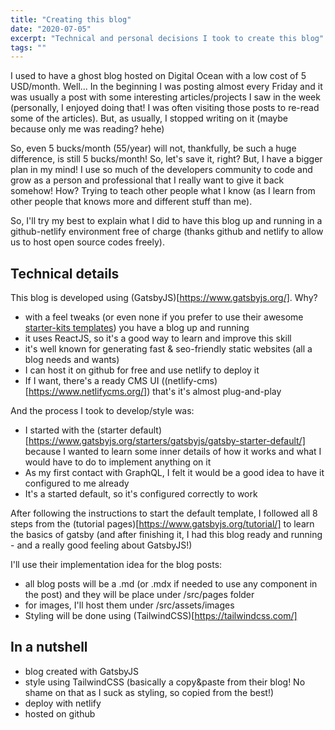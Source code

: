 ```yaml
---
title: "Creating this blog"
date: "2020-07-05"
excerpt: "Technical and personal decisions I took to create this blog"
tags: ""
---
```


I used to have a ghost blog hosted on Digital Ocean with a low cost of 5 USD/month. Well... In the beginning I was posting almost every Friday and it was usually a post with some interesting articles/projects I saw in the week (personally, I enjoyed doing that! I was often visiting those posts to re-read some of the articles). But, as usually, I stopped writing on it (maybe because only me was reading? hehe)

So, even 5 bucks/month (55/year) will not, thankfully, be such a huge difference, is still 5 bucks/month! So, let's save it, right? But, I have a bigger plan in my mind! I use so much of the developers community to code and grow as a person and professional that I really want to give it back somehow! How? Trying to teach other people what I know (as I learn from other people that knows more and different stuff than me).

So, I'll try my best to explain what I did to have this blog up and running in a github-netlify environment free of charge (thanks github and netlify to allow us to host open source codes freely).

## Technical details

This blog is developed using (GatsbyJS)[https://www.gatsbyjs.org/]. Why?

-   with a feel tweaks (or even none if you prefer to use their awesome [starter-kits templates](https://www.gatsbyjs.org/starters/?v=2)) you have a blog up and running
-   it uses ReactJS, so it's a good way to learn and improve this skill
-   it's well known for generating fast & seo-friendly static websites (all a blog needs and wants)
-   I can host it on github for free and use netlify to deploy it
-   If I want, there's a ready CMS UI ((netlify-cms)[https://www.netlifycms.org/]) that's it's almost plug-and-play

And the process I took to develop/style was:

-   I started with the (starter default)[https://www.gatsbyjs.org/starters/gatsbyjs/gatsby-starter-default/] because I wanted to learn some inner details of how it works and what I would have to do to implement anything on it
-   As my first contact with GraphQL, I felt it would be a good idea to have it configured to me already
-   It's a started default, so it's configured correctly to work

After following the instructions to start the default template, I followed all 8 steps from the (tutorial pages)[https://www.gatsbyjs.org/tutorial/] to learn the basics of gatsby (and after finishing it, I had this blog ready and running - and a really good feeling about GatsbyJS!)

I'll use their implementation idea for the blog posts:

-   all blog posts will be a .md (or .mdx if needed to use any component in the post) and they will be place under /src/pages folder
-   for images, I'll host them under /src/assets/images
-   Styling will be done using (TailwindCSS)[https://tailwindcss.com/]

## In a nutshell

-   blog created with GatsbyJS
-   style using TailwindCSS (basically a copy&paste from their blog! No shame on that as I suck as styling, so copied from the best!)
-   deploy with netlify
-   hosted on github
